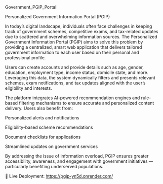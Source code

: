 Government_PGIP_Portal

Personalized Government Information Portal (PGIP)

In today’s digital landscape, individuals often face challenges in keeping track of government schemes, competitive exams, and tax-related updates due to scattered and overwhelming information sources. The Personalized Government Information Portal (PGIP) aims to solve this problem by providing a centralized, smart web application that delivers tailored government information to each user based on their personal and professional profile.

Users can create accounts and provide details such as age, gender, education, employment type, income status, domicile state, and more. Leveraging this data, the system dynamically filters and presents relevant schemes, exam notifications, and tax updates aligned with the user’s eligibility and interests.

The platform integrates AI-powered recommendation engines and rule-based filtering mechanisms to ensure accurate and personalized content delivery. Users also benefit from:

Personalized alerts and notifications

Eligibility-based scheme recommendations

Document checklists for applications

Streamlined updates on government services

By addressing the issue of information overload, PGIP ensures greater accessibility, awareness, and engagement with government initiatives — particularly benefiting underserved populations.

🔗 Live Deployment: https://pgip-yn5d.onrender.com/
